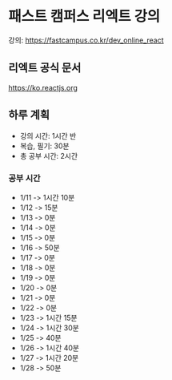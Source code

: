# 패스트 캠퍼스 리엑트 강의

강의: https://fastcampus.co.kr/dev_online_react

## 리엑트 공식 문서

https://ko.reactjs.org

## 하루 계획

- 강의 시간: 1시간 반
- 복습, 필기: 30분
- 총 공부 시간: 2시간

### 공부 시간

- 1/11 -> 1시간 10분
- 1/12 -> 15분
- 1/13 -> 0분
- 1/14 -> 0분
- 1/15 -> 0분
- 1/16 -> 50분
- 1/17 -> 0분
- 1/18 -> 0분
- 1/19 -> 0분
- 1/20 -> 0분
- 1/21 -> 0분
- 1/22 -> 0분
- 1/23 -> 1시간 15분
- 1/24 -> 1시간 30분
- 1/25 -> 40분
- 1/26 -> 1시간 40분
- 1/27 -> 1시간 20분
- 1/28 -> 50분
